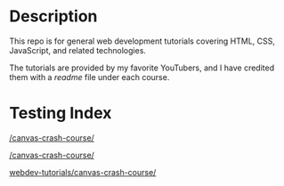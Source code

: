# Description

This repo is for general web development tutorials covering HTML, CSS, JavaScript, and related technologies.

The tutorials are provided by my favorite YouTubers, and I have credited them with a _readme_ file under each course.



# Testing Index

[/canvas-crash-course/](/canvas-crash-course/)

[/canvas-crash-course/](./canvas-crash-course/)

[webdev-tutorials/canvas-crash-course/](./canvas-crash-course/)


